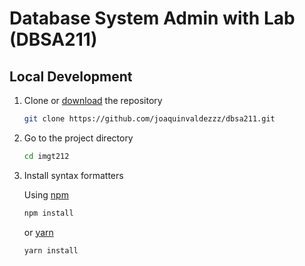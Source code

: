 # Database System Admin with Lab (DBSA211)

## Local Development

1. Clone or [download](https://github.com/joaquinvaldezzz/dbsa211/archive/refs/heads/main.zip) the repository

   ```bash
   git clone https://github.com/joaquinvaldezzz/dbsa211.git
   ```

2. Go to the project directory

   ```bash
   cd imgt212
   ```

3. Install syntax formatters

   Using [npm](https://www.npmjs.com/)

   ```bash
   npm install
   ```

   or [yarn](https://yarnpkg.com/)

   ```bash
   yarn install
   ```
